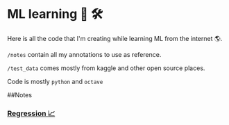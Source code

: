 # ML learning 🐍 🛠

Here is all the code that I'm creating while 
learning ML from the internet 🌎.

`/notes` contain all my annotations to use as reference.

`/test_data` comes mostly from kaggle and other open source
places.

Code is mostly `python` and `octave`

##Notes

### [Regression 📈](notes/regression.md)